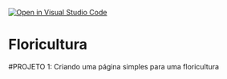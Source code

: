 [![Open in Visual Studio Code](https://classroom.github.com/assets/open-in-vscode-2e0aaae1b6195c2367325f4f02e2d04e9abb55f0b24a779b69b11b9e10269abc.svg)](https://classroom.github.com/online_ide?assignment_repo_id=20694672&assignment_repo_type=AssignmentRepo)
# Floricultura

#PROJETO 1: Criando uma página simples para uma floricultura
